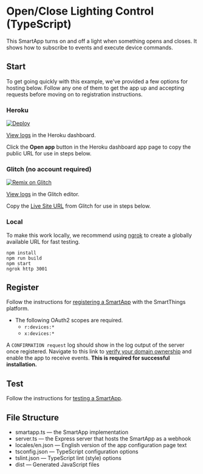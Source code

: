 # Open/Close Lighting Control (TypeScript)

This SmartApp turns on and off a light when something opens and closes. It shows how to subscribe to events and execute device commands.

## Start

To get going quickly with this example, we've provided a few options for hosting below. Follow any one of them to get the app up and accepting requests before moving on to registration instructions.

### Heroku

[![Deploy](https://www.herokucdn.com/deploy/button.svg)](https://heroku.com/deploy)

[View logs](https://devcenter.heroku.com/articles/logging#log-retrieval-via-the-web-dashboard) in the Heroku dashboard.

Click the **Open app** button in the Heroku dashboard app page to copy the public URL for use in steps below.

### Glitch (no account required)

[![Remix on Glitch](https://cdn.glitch.com/2703baf2-b643-4da7-ab91-7ee2a2d00b5b%2Fremix-button.svg)](https://glitch.com/edit/#!/import/github/SmartThingsCommunity/smartapp-example-open-close-nodets)

[View logs](https://support.glitch.com/t/console-log-where-to-find-it/14456) in the Glitch editor.

Copy the [Live Site URL](https://glitch.happyfox.com/kb/article/50-how-do-i-find-the-url-for-my-app/) from Glitch for use in steps below.

### Local

To make this work locally, we recommend using [ngrok](https://ngrok.com/) to create a globally available URL for fast testing.

`npm install`  
`npm run build`  
`npm start`  
`ngrok http 3001`

## Register

Follow the instructions for [registering a SmartApp](https://smartthings.developer.samsung.com/docs/smartapps/app-registration.html) with the SmartThings platform.

- The following OAuth2 scopes are required.
    - `r:devices:*` 
    - `x:devices:*` 

A `CONFIRMATION request` log should show in the log output of the server once registered. Navigate to this link to [verify your domain ownership](https://smartthings.developer.samsung.com/docs/smartapps/webhook-apps.html#Verify-your-domain-ownership) and enable the app to receive events. **This is required for successful installation.**

## Test

Follow the instructions for [testing a SmartApp](https://smartthings.developer.samsung.com/docs/testing/how-to-test.html).

## File Structure

* smartapp.ts &mdash; the SmartApp implementation
* server.ts &mdash; the Express server that hosts the SmartApp as a webhook
* locales/en.json &mdash; English version of the app configuration page text
* tsconfig.json &mdash; TypeScript configuration options
* tslint.json &mdash; TypeScript lint (style) options
* dist &mdash; Generated JavaScript files
